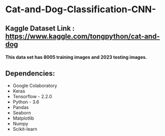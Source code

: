 # Cat-and-Dog-Classification-CNN-

## Kaggle Dataset Link : https://www.kaggle.com/tongpython/cat-and-dog
#### This data set has 8005 training images and 2023 testing images.

## Dependencies:
* Google Colaboratory
* Keras 
* Tensorflow - 2.2.0
* Python - 3.6
* Pandas 
* Seaborn 
* Matplotlib
* Numpy 
* Scikit-learn 
